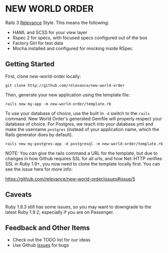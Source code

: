 NEW WORLD ORDER
===============

Rails 3 [Relevance][rel] Style.  This means the following:

* HAML and SCSS for your view layer
* Rspec 2 for specs, with focused specs configured out of the box
* Factory Girl for test data
* Mocha installed and configured for mocking inside RSpec

Getting Started
---------------

First, clone new-world-order locally:

    git clone http://github.com/relevance/new-world-order

Then, generate your new application using the template file:

    rails new my-app -m new-world-order/template.rb

To use your database of choice, use the built in `-d` switch to the `rails` command.  New World Order's generated Gemfile will properly respect your database of choice.  For Postgres, we reach into your database.yml and make the username `postgres` (instead of your application name, which the Rails generator does by default).

    rails new my-postgres-app -d postgresql -m new-world-order/template.rb

NOTE: You _can_ give the rails command a URL for the template, but due to changes in how
Github requires SSL for all urls, and how Net::HTTP verifies SSL in Ruby
1.9+, you now need to clone the template locally first.  You can see the
issue here for more info: 

  https://github.com/relevance/new-world-order/issues#issue/5

Caveats
-------

Ruby 1.9.3 still has some issues, so you may want to downgrade to the
latest Ruby 1.9.2, especially if you are on Passenger.

Feedback and Other Items
------------------------
* Check out the TODO list for our ideas
* Use Github [issues][issues] for bugs

[rel]: http://thinkrelevance.com "Relevance home page"
[issues]: http://github.com/relevance/new-world-order/issues
